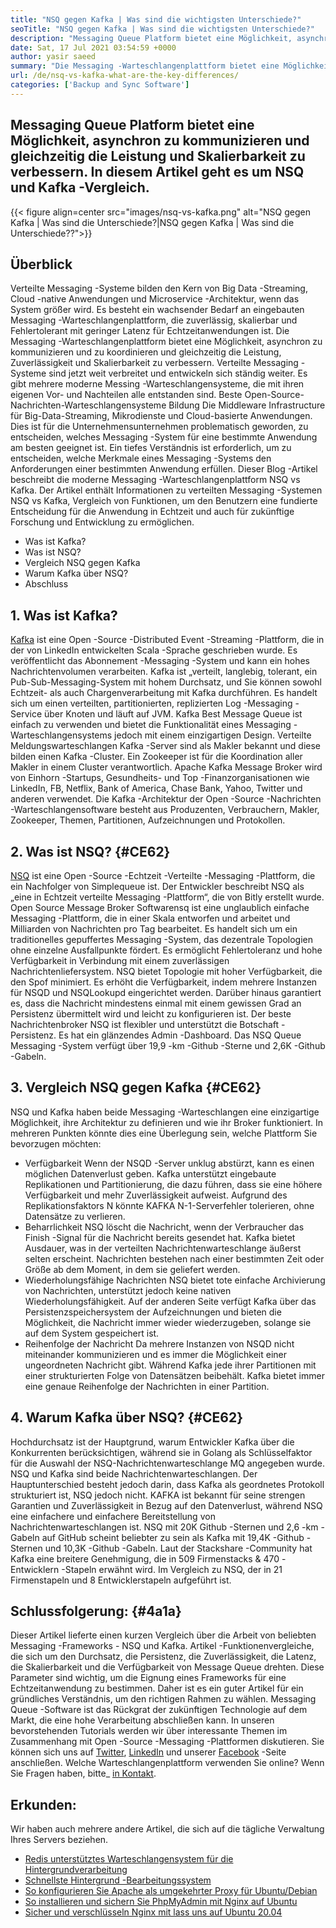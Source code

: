 ```yaml
---
title: "NSQ gegen Kafka | Was sind die wichtigsten Unterschiede?" 
seoTitle: "NSQ gegen Kafka | Was sind die wichtigsten Unterschiede?" 
description: "Messaging Queue Platform bietet eine Möglichkeit, asynchron zu kommunizieren. In diesem Artikel handelt es sich um NSQ- und Kafka -Verteilte -Message -Queue -Systemunterschiede." 
date: Sat, 17 Jul 2021 03:54:59 +0000
author: yasir saeed
summary: "Die Messaging -Warteschlangenplattform bietet eine Möglichkeit, asynchron zu kommunizieren und gleichzeitig die Leistung und Skalierbarkeit zu verbessern. In diesem Artikel geht es um NSQ und Kafka -Vergleich." 
url: /de/nsq-vs-kafka-what-are-the-key-differences/
categories: ['Backup and Sync Software']
---
```


## Messaging Queue Platform bietet eine Möglichkeit, asynchron zu kommunizieren und gleichzeitig die Leistung und Skalierbarkeit zu verbessern. In diesem Artikel geht es um NSQ und Kafka -Vergleich.

{{< figure align=center src="images/nsq-vs-kafka.png" alt="NSQ gegen Kafka | Was sind die Unterschiede?|NSQ gegen Kafka | Was sind die Unterschiede??">}}


## **Überblick**
Verteilte Messaging -Systeme bilden den Kern von Big Data -Streaming, Cloud -native Anwendungen und Microservice -Architektur, wenn das System größer wird. Es besteht ein wachsender Bedarf an eingebauten Messaging -Warteschlangenplattform, die zuverlässig, skalierbar und Fehlertolerant mit geringer Latenz für Echtzeitanwendungen ist. Die Messaging -Warteschlangenplattform bietet eine Möglichkeit, asynchron zu kommunizieren und zu koordinieren und gleichzeitig die Leistung, Zuverlässigkeit und Skalierbarkeit zu verbessern.
Verteilte Messaging -Systeme sind jetzt weit verbreitet und entwickeln sich ständig weiter. Es gibt mehrere moderne Messing -Warteschlangensysteme, die mit ihren eigenen Vor- und Nachteilen alle entstanden sind. Beste Open-Source-Nachrichten-Warteschlangensysteme Bildung Die Middleware Infrastructure für Big-Data-Streaming, Mikrodienste und Cloud-basierte Anwendungen. Dies ist für die Unternehmensunternehmen problematisch geworden, zu entscheiden, welches Messaging -System für eine bestimmte Anwendung am besten geeignet ist. Ein tiefes Verständnis ist erforderlich, um zu entscheiden, welche Merkmale eines Messaging -Systems den Anforderungen einer bestimmten Anwendung erfüllen.
Dieser Blog -Artikel beschreibt die moderne Messaging -Warteschlangenplattform NSQ vs Kafka. Der Artikel enthält Informationen zu verteilten Messaging -Systemen NSQ vs Kafka, Vergleich von Funktionen, um den Benutzern eine fundierte Entscheidung für die Anwendung in Echtzeit und auch für zukünftige Forschung und Entwicklung zu ermöglichen.
  * Was ist Kafka?
  * Was ist NSQ?
  * Vergleich NSQ gegen Kafka
  * Warum Kafka über NSQ?
  * Abschluss

## 1. Was ist Kafka?
[Kafka][1] ist eine Open -Source -Distributed Event -Streaming -Plattform, die in der von LinkedIn entwickelten Scala -Sprache geschrieben wurde. Es veröffentlicht das Abonnement -Messaging -System und kann ein hohes Nachrichtenvolumen verarbeiten. Kafka ist „verteilt, langlebig, tolerant, ein Pub-Sub-Messaging-System mit hohem Durchsatz, und Sie können sowohl Echtzeit- als auch Chargenverarbeitung mit Kafka durchführen. Es handelt sich um einen verteilten, partitionierten, replizierten Log -Messaging -Service über Knoten und läuft auf JVM. Kafka Best Message Queue ist einfach zu verwenden und bietet die Funktionalität eines Messaging -Warteschlangensystems jedoch mit einem einzigartigen Design.
Verteilte Meldungswarteschlangen Kafka -Server sind als Makler bekannt und diese bilden einen Kafka -Cluster. Ein Zookeeper ist für die Koordination aller Makler in einem Cluster verantwortlich. Apache Kafka Message Broker wird von Einhorn -Startups, Gesundheits- und Top -Finanzorganisationen wie LinkedIn, FB, Netflix, Bank of America, Chase Bank, Yahoo, Twitter und anderen verwendet. Die Kafka -Architektur der Open -Source -Nachrichten -Warteschlangensoftware besteht aus Produzenten, Verbrauchern, Makler, Zookeeper, Themen, Partitionen, Aufzeichnungen und Protokollen.

## 2. Was ist NSQ?   {#CE62}
[NSQ][2] ist eine Open -Source -Echtzeit -Verteilte -Messaging -Plattform, die ein Nachfolger von Simplequeue ist. Der Entwickler beschreibt NSQ als „eine in Echtzeit verteilte Messaging -Plattform“, die von Bitly erstellt wurde. Open Source Message Broker Softwarensq ist eine unglaublich einfache Messaging -Plattform, die in einer Skala entworfen und arbeitet und Milliarden von Nachrichten pro Tag bearbeitet. Es handelt sich um ein traditionelles gepuffertes Messaging -System, das dezentrale Topologien ohne einzelne Ausfallpunkte fördert. Es ermöglicht Fehlertoleranz und hohe Verfügbarkeit in Verbindung mit einem zuverlässigen Nachrichtenliefersystem.
NSQ bietet Topologie mit hoher Verfügbarkeit, die den Spof minimiert. Es erhöht die Verfügbarkeit, indem mehrere Instanzen für NSQD und NSQLookupd eingerichtet werden. Darüber hinaus garantiert es, dass die Nachricht mindestens einmal mit einem gewissen Grad an Persistenz übermittelt wird und leicht zu konfigurieren ist. Der beste Nachrichtenbroker NSQ ist flexibler und unterstützt die Botschaft -Persistenz. Es hat ein glänzendes Admin -Dashboard. Das NSQ Queue Messaging -System verfügt über 19,9 -km -Github -Sterne und 2,6K -Github -Gabeln.

## 3. Vergleich NSQ gegen Kafka   {#CE62}
NSQ und Kafka haben beide Messaging -Warteschlangen eine einzigartige Möglichkeit, ihre Architektur zu definieren und wie ihr Broker funktioniert. In mehreren Punkten könnte dies eine Überlegung sein, welche Plattform Sie bevorzugen möchten:
  * Verfügbarkeit
Wenn der NSQD -Server unklug abstürzt, kann es einen möglichen Datenverlust geben. Kafka unterstützt eingebaute Replikationen und Partitionierung, die dazu führen, dass sie eine höhere Verfügbarkeit und mehr Zuverlässigkeit aufweist. Aufgrund des Replikationsfaktors N könnte KAFKA N-1-Serverfehler tolerieren, ohne Datensätze zu verlieren.
  * Beharrlichkeit
NSQ löscht die Nachricht, wenn der Verbraucher das Finish -Signal für die Nachricht bereits gesendet hat.
Kafka bietet Ausdauer, was in der verteilten Nachrichtenwarteschlange äußerst selten erscheint. Nachrichten bestehen nach einer bestimmten Zeit oder Größe ab dem Moment, in dem sie geliefert werden.
  * Wiederholungsfähige Nachrichten
NSQ bietet tote einfache Archivierung von Nachrichten, unterstützt jedoch keine nativen Wiederholungsfähigkeit.
Auf der anderen Seite verfügt Kafka über das Persistenzspeichersystem der Aufzeichnungen und bieten die Möglichkeit, die Nachricht immer wieder wiederzugeben, solange sie auf dem System gespeichert ist.
  * Reihenfolge der Nachricht
Da mehrere Instanzen von NSQD nicht miteinander kommunizieren und es immer die Möglichkeit einer ungeordneten Nachricht gibt. Während Kafka jede ihrer Partitionen mit einer strukturierten Folge von Datensätzen beibehält. Kafka bietet immer eine genaue Reihenfolge der Nachrichten in einer Partition.

## 4. Warum Kafka über NSQ?   {#CE62}
Hochdurchsatz ist der Hauptgrund, warum Entwickler Kafka über die Konkurrenten berücksichtigen, während sie in Golang als Schlüsselfaktor für die Auswahl der NSQ-Nachrichtenwarteschlange MQ angegeben wurde. NSQ und Kafka sind beide Nachrichtenwarteschlangen. Der Hauptunterschied besteht jedoch darin, dass Kafka als geordnetes Protokoll strukturiert ist, NSQ jedoch nicht. KAFKA ist bekannt für seine strengen Garantien und Zuverlässigkeit in Bezug auf den Datenverlust, während NSQ eine einfachere und einfachere Bereitstellung von Nachrichtenwarteschlangen ist.
NSQ mit 20K Github -Sternen und 2,6 -km -Gabeln auf GitHub scheint beliebter zu sein als Kafka mit 19,4K -Github -Sternen und 10,3K -Github -Gabeln. Laut der Stackshare -Community hat Kafka eine breitere Genehmigung, die in 509 Firmenstacks & 470 -Entwicklern -Stapeln erwähnt wird. Im Vergleich zu NSQ, der in 21 Firmenstapeln und 8 Entwicklerstapeln aufgeführt ist.

## Schlussfolgerung:   {#4a1a}
Dieser Artikel lieferte einen kurzen Vergleich über die Arbeit von beliebten Messaging -Frameworks - NSQ und Kafka. Artikel -Funktionenvergleiche, die sich um den Durchsatz, die Persistenz, die Zuverlässigkeit, die Latenz, die Skalierbarkeit und die Verfügbarkeit von Message Queue drehten. Diese Parameter sind wichtig, um die Eignung eines Frameworks für eine Echtzeitanwendung zu bestimmen. Daher ist es ein guter Artikel für ein gründliches Verständnis, um den richtigen Rahmen zu wählen. Messaging Queue -Software ist das Rückgrat der zukünftigen Technologie auf dem Markt, die eine hohe Verarbeitung abschließen kann. In unseren bevorstehenden Tutorials werden wir über interessante Themen im Zusammenhang mit Open -Source -Messaging -Plattformen diskutieren.
Sie können sich uns auf [Twitter][3], [LinkedIn][4] und unserer [Facebook][5] -Seite anschließen. Welche Warteschlangenplattform verwenden Sie online? Wenn Sie Fragen haben, bitte_ [in Kontakt][6].

## Erkunden:
Wir haben auch mehrere andere Artikel, die sich auf die tägliche Verwaltung Ihres Servers beziehen.
  * [Redis unterstütztes Warteschlangensystem für die Hintergrundverarbeitung][7]
  * [Schnellste Hintergrund -Bearbeitungssystem][8]
  * [So konfigurieren Sie Apache als umgekehrter Proxy für Ubuntu/Debian][9]
  * [So installieren und sichern Sie PhpMyAdmin mit Nginx auf Ubuntu][10]
  * [Sicher und verschlüsseln Nginx mit lass uns auf Ubuntu 20.04][11]

  
[1]: https://kafka.apache.org/
[2]: https://nsq.io/
[3]: https://twitter.com/containerize_co
[4]: https://www.linkedin.com/company/containerize/
[5]: http://facebook.com/containerize
[6]: mailto:yasir.saeed@aspose.com
[7]: https://products.containerize.com/message-queue-software/resque/
[8]: https://products.containerize.com/message-queue-software/sidekiq/
[9]: https://blog.containerize.com/web-server-solution-stack/how-to-configure-apache-as-a-reverse-proxy-for-ubuntudebian/
[10]: https://blog.containerize.com/web-server-solution-stack/how-to-install-and-secure-phpmyadmin-with-nginx-on-ubuntu/
[11]: https://blog.containerize.com/web-server-solution-stack/how-to-secure-nginx-with-letsencrypt-on-ubuntu-20-04/
